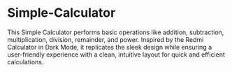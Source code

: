 # Simple-Calculator
This Simple Calculator performs basic operations like addition, subtraction, multiplication, division, remainder, and power. Inspired by the Redmi Calculator in Dark Mode, it replicates the sleek design while ensuring a user-friendly experience with a clean, intuitive layout for quick and efficient calculations.

